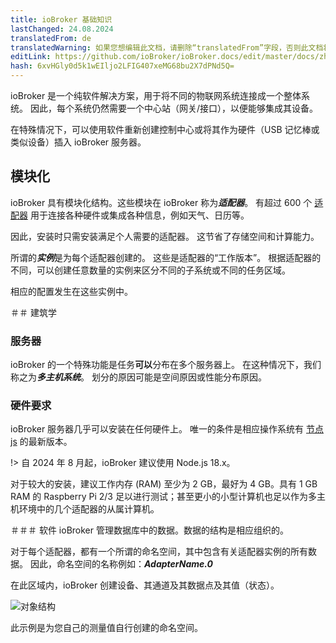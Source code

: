 ```yaml
---
title: ioBroker 基础知识
lastChanged: 24.08.2024
translatedFrom: de
translatedWarning: 如果您想编辑此文档，请删除“translatedFrom”字段，否则此文档将再次自动翻译
editLink: https://github.com/ioBroker/ioBroker.docs/edit/master/docs/zh-cn/basics/README.md
hash: 6xvHGly0d5k1wEIljo2LFIG407xeMG68bu2X7dPNd5Q=
---
```

ioBroker 是一个纯软件解决方案，用于将不同的物联网系统连接成一个整体系统。
因此，每个系统仍然需要一个中心站（网关/接口），以便能够集成其设备。

在特殊情况下，可以使用软件重新创建控制中心或将其作为硬件（USB 记忆棒或类似设备）插入 ioBroker 服务器。

## 模块化
ioBroker 具有模块化结构。这些模块在 ioBroker 称为***适配器***。
有超过 600 个 [适配器](http://download.iobroker.net/list.html) 用于连接各种硬件或集成各种信息，例如天气、日历等。

因此，安装时只需安装满足个人需要的适配器。
这节省了存储空间和计算能力。

所谓的***实例***是为每个适配器创建的。
这些是适配器的“工作版本”。
根据适配器的不同，可以创建任意数量的实例来区分不同的子系统或不同的任务区域。

相应的配置发生在这些实例中。

＃＃ 建筑学
### 服务器
ioBroker 的一个特殊功能是任务**可以**分布在多个服务器上。
在这种情况下，我们称之为***多主机系统***。
划分的原因可能是空间原因或性能分布原因。

### 硬件要求
ioBroker 服务器几乎可以安装在任何硬件上。
唯一的条件是相应操作系统有 [节点js](https://nodejs.org/en/download/) 的最新版本。

!> 自 2024 年 8 月起，ioBroker 建议使用 Node.js 18.x。

对于较大的安装，建议工作内存 (RAM) 至少为 2 GB，最好为 4 GB。具有 1 GB RAM 的 Raspberry Pi 2/3 足以进行测试；甚至更小的小型计算机也足以作为多主机环境中的几个适配器的从属计算机。

＃＃＃ 软件
ioBroker 管理数据库中的数据。数据的结构是相应组织的。

对于每个适配器，都有一个所谓的命名空间，其中包含有关适配器实例的所有数据。
因此，命名空间的名称例如：***AdapterName.0***

在此区域内，ioBroker 创建设备、其通道及其数据点及其值（状态）。

![对象结构](../../de/admin/media/ADMIN_Objekte_status_tree.png)

此示例是为您自己的测量值自行创建的命名空间。

[Adapter]: http://download.iobroker.net/list.html

[nodejs]: https://nodejs.org